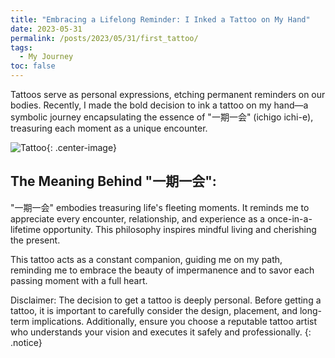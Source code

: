 ```yaml
---
title: "Embracing a Lifelong Reminder: I Inked a Tattoo on My Hand"
date: 2023-05-31
permalink: /posts/2023/05/31/first_tattoo/
tags:
  - My Journey
toc: false
---
```


Tattoos serve as personal expressions, etching permanent reminders on our
bodies. Recently, I made the bold decision to ink a tattoo on my hand—a
symbolic journey encapsulating the essence of "一期一会" (ichigo ichi-e),
treasuring each moment as a unique encounter.

![Tattoo](https://dhancodes.github.io/images/posts/tattoo.jpg "My first tattoo"){: .center-image}

## The Meaning Behind "一期一会":
"一期一会" embodies treasuring life's fleeting moments. It reminds me to
appreciate every encounter, relationship, and experience as a
once-in-a-lifetime opportunity. This philosophy inspires mindful living and
cherishing the present.

This tattoo acts as a constant companion, guiding me on my path, reminding me
to embrace the beauty of impermanence and to savor each passing moment with a
full heart.

Disclaimer: The decision to get a tattoo is deeply personal. Before getting a
tattoo, it is important to carefully consider the design, placement, and
long-term implications. Additionally, ensure you choose a reputable tattoo
artist who understands your vision and executes it safely and professionally.
{: .notice}
